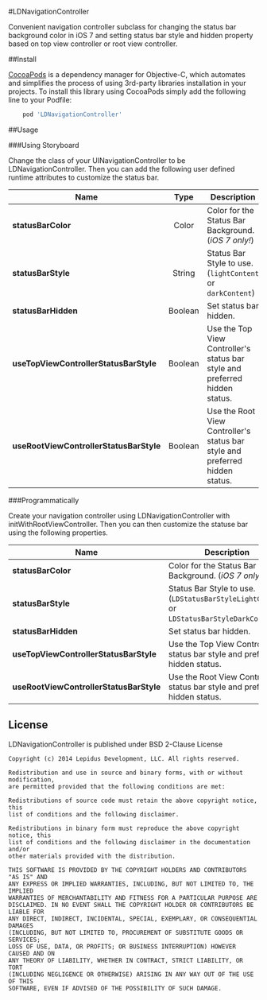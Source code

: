 #LDNavigationController

Convenient navigation controller subclass for changing the status bar background color in iOS 7 and setting status bar style and hidden property based on top view controller or root view controller.

##Install

[CocoaPods](http://cocoapods.org) is a dependency manager for Objective-C, which automates and simplifies the process of using 3rd-party libraries installation in your projects. To install this library using CocoaPods simply add the following line to your Podfile:

```ruby
	pod 'LDNavigationController'
```

##Usage

###Using Storyboard

Change the class of your UINavigationController to be LDNavigationController. Then you can add the following user defined runtime attributes to customize the status bar.

| Name                                    | Type    | Description                                                                  |
| --------------------------------------- | :-----: | ---------------------------------------------------------------------------- | 
| **statusBarColor**                      | Color   | Color for the Status Bar Background. (*iOS 7 only!*)                         |
| **statusBarStyle**                      | String  | Status Bar Style to use. (`lightContent` or `darkContent`)                   |
| **statusBarHidden**                     | Boolean | Set status bar hidden.                                                       |
| **useTopViewControllerStatusBarStyle**  | Boolean | Use the Top View Controller's status bar style and preferred hidden status.  |
| **useRootViewControllerStatusBarStyle** | Boolean | Use the Root View Controller's status bar style and preferred hidden status. |

###Programmatically

Create your navigation controller using LDNavigationController with initWithRootViewController. Then you can then customize the statuse bar using the following properties.

| Name                                    | Description                                                                                |
| --------------------------------------- | ------------------------------------------------------------------------------------------ |
| **statusBarColor**                      | Color for the Status Bar Background. (*iOS 7 only!*)                                       |
| **statusBarStyle**                      | Status Bar Style to use. (`LDStatusBarStyleLightContent` or `LDStatusBarStyleDarkContent`) |
| **statusBarHidden**                     | Set status bar hidden.                                                                     |
| **useTopViewControllerStatusBarStyle**  | Use the Top View Controller's status bar style and preferred hidden status.                |
| **useRootViewControllerStatusBarStyle** | Use the Root View Controller's status bar style and preferred hidden status.               |

## License

LDNavigationController is published under BSD 2-Clause License

	Copyright (c) 2014 Lepidus Development, LLC. All rights reserved.
	
	Redistribution and use in source and binary forms, with or without modification,
	are permitted provided that the following conditions are met:
	
	Redistributions of source code must retain the above copyright notice, this
	list of conditions and the following disclaimer.

	Redistributions in binary form must reproduce the above copyright notice, this
	list of conditions and the following disclaimer in the documentation and/or
	other materials provided with the distribution.

	THIS SOFTWARE IS PROVIDED BY THE COPYRIGHT HOLDERS AND CONTRIBUTORS "AS IS" AND
	ANY EXPRESS OR IMPLIED WARRANTIES, INCLUDING, BUT NOT LIMITED TO, THE IMPLIED
	WARRANTIES OF MERCHANTABILITY AND FITNESS FOR A PARTICULAR PURPOSE ARE
	DISCLAIMED. IN NO EVENT SHALL THE COPYRIGHT HOLDER OR CONTRIBUTORS BE LIABLE FOR
	ANY DIRECT, INDIRECT, INCIDENTAL, SPECIAL, EXEMPLARY, OR CONSEQUENTIAL DAMAGES
	(INCLUDING, BUT NOT LIMITED TO, PROCUREMENT OF SUBSTITUTE GOODS OR SERVICES;
	LOSS OF USE, DATA, OR PROFITS; OR BUSINESS INTERRUPTION) HOWEVER CAUSED AND ON
	ANY THEORY OF LIABILITY, WHETHER IN CONTRACT, STRICT LIABILITY, OR TORT
	(INCLUDING NEGLIGENCE OR OTHERWISE) ARISING IN ANY WAY OUT OF THE USE OF THIS
	SOFTWARE, EVEN IF ADVISED OF THE POSSIBILITY OF SUCH DAMAGE.

